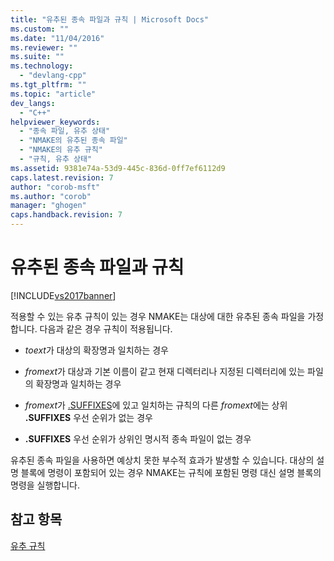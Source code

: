 ```yaml
---
title: "유추된 종속 파일과 규칙 | Microsoft Docs"
ms.custom: ""
ms.date: "11/04/2016"
ms.reviewer: ""
ms.suite: ""
ms.technology: 
  - "devlang-cpp"
ms.tgt_pltfrm: ""
ms.topic: "article"
dev_langs: 
  - "C++"
helpviewer_keywords: 
  - "종속 파일, 유추 상태"
  - "NMAKE의 유추된 종속 파일"
  - "NMAKE의 유추 규칙"
  - "규칙, 유추 상태"
ms.assetid: 9381e74a-53d9-445c-836d-0ff7ef6112d9
caps.latest.revision: 7
author: "corob-msft"
ms.author: "corob"
manager: "ghogen"
caps.handback.revision: 7
---
```

# 유추된 종속 파일과 규칙
[!INCLUDE[vs2017banner](../assembler/inline/includes/vs2017banner.md)]

적용할 수 있는 유추 규칙이 있는 경우 NMAKE는 대상에 대한 유추된 종속 파일을 가정합니다.  다음과 같은 경우 규칙이 적용됩니다.  
  
-   *toext*가 대상의 확장명과 일치하는 경우  
  
-   *fromext*가 대상과 기본 이름이 같고 현재 디렉터리나 지정된 디렉터리에 있는 파일의 확장명과 일치하는 경우  
  
-   *fromext*가 [.SUFFIXES](../build/dot-directives.md)에 있고 일치하는 규칙의 다른 *fromext*에는 상위 **.SUFFIXES** 우선 순위가 없는 경우  
  
-   **.SUFFIXES** 우선 순위가 상위인 명시적 종속 파일이 없는 경우  
  
 유추된 종속 파일을 사용하면 예상치 못한 부수적 효과가 발생할 수 있습니다.  대상의 설명 블록에 명령이 포함되어 있는 경우 NMAKE는 규칙에 포함된 명령 대신 설명 블록의 명령을 실행합니다.  
  
## 참고 항목  
 [유추 규칙](../build/inference-rules.md)